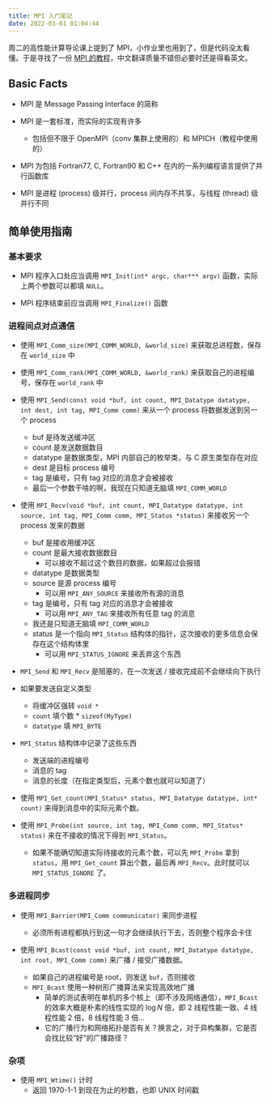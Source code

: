 ```yaml
---
title: MPI 入门笔记
date: 2022-03-01 01:04:44
---
```


周二的高性能计算导论课上提到了 MPI，小作业里也用到了，但是代码没太看懂。于是寻找了一份 [MPI 的教程](https://mpitutorial.com/tutorials/mpi-introduction/zh_cn/)，中文翻译质量不错但必要时还是得看英文。

## Basic Facts

- MPI 是 Message Passing Interface 的简称

- MPI 是一套标准，而实际的实现有许多
    - 包括但不限于 OpenMPI（conv 集群上使用的）和 MPICH（教程中使用的）

- MPI 为包括 Fortran77, C, Fortran90 和 C++ 在内的一系列编程语言提供了并行函数库

- MPI 是进程 (process) 级并行，process 间内存不共享，与线程 (thread) 级并行不同

## 简单使用指南

### 基本要求

- MPI 程序入口处应当调用 `MPI_Init(int* argc, char*** argv)` 函数，实际上两个参数可以都填 `NULL`。

- MPI 程序结束前应当调用 `MPI_Finalize()` 函数

### 进程间点对点通信

- 使用 `MPI_Comm_size(MPI_COMM_WORLD, &world_size)` 来获取总进程数，保存在 `world_size` 中

- 使用 `MPI_Comm_rank(MPI_COMM_WORLD, &world_rank)` 来获取自己的进程编号，保存在 `world_rank` 中

- 使用 `MPI_Send(const void *buf, int count, MPI_Datatype datatype, int dest, int tag, MPI_Comm comm)` 来从一个 process 将数据发送到另一个 process
    - buf 是待发送缓冲区
    - count 是发送数据数目
    - datatype 是数据类型，MPI 内部自己的枚举类，与 C 原生类型存在对应
    - dest 是目标 process 编号
    - tag 是编号，只有 tag 对应的消息才会被接收
    - 最后一个参数干啥的啊，我现在只知道无脑填 `MPI_COMM_WORLD`

- 使用 `MPI_Recv(void *buf, int count, MPI_Datatype datatype, int source, int tag, MPI_Comm comm, MPI_Status *status)` 来接收另一个 process 发来的数据
    - buf 是接收用缓冲区
    - count 是最大接收数据数目
        - 可以接收不超过这个数目的数据，如果超过会报错
    - datatype 是数据类型
    - source 是源 process 编号
        - 可以用 `MPI_ANY_SOURCE` 来接收所有源的消息
    - tag 是编号，只有 tag 对应的消息才会被接收
        - 可以用 `MPI_ANY_TAG` 来接收所有任意 tag 的消息
    - 我还是只知道无脑填 `MPI_COMM_WORLD`
    - status 是一个指向 `MPI_Status` 结构体的指针，这次接收的更多信息会保存在这个结构体里
        - 可以用 `MPI_STATUS_IGNORE` 来丢弃这个东西

- `MPI_Send` 和 `MPI_Recv` 是阻塞的，在一次发送 / 接收完成前不会继续向下执行

- 如果要发送自定义类型
    - 将缓冲区强转 `void *`
    - `count` 填个数 * `sizeof(MyType)`
    - `datatype` 填 `MPI_BYTE`

- `MPI_Status` 结构体中记录了这些东西
    - 发送端的进程编号
    - 消息的 tag
    - 消息的长度（在指定类型后，元素个数也就可以知道了）

- 使用 `MPI_Get_count(MPI_Status* status, MPI_Datatype datatype, int* count)` 来得到消息中的实际元素个数。

- 使用 `MPI_Probe(int source, int tag, MPI_Comm comm, MPI_Status* status)` 来在不接收的情况下得到 `MPI_Status`。
    - 如果不能确切知道实际待接收的元素个数，可以先 `MPI_Probe` 拿到 `status`，用 `MPI_Get_count` 算出个数，最后再 `MPI_Recv`。此时就可以 `MPI_STATUS_IGNORE` 了。

### 多进程同步

- 使用 `MPI_Barrier(MPI_Comm communicator)` 来同步进程
    - 必须所有进程都执行到这一句才会继续执行下去，否则整个程序会卡住

- 使用 `MPI_Bcast(const void *buf, int count, MPI_Datatype datatype, int root, MPI_Comm comm)` 来广播 / 接受广播数据。
    - 如果自己的进程编号是 root，则发送 `buf`，否则接收
    - `MPI_Bcast` 使用一种树形广播算法来实现高效地广播
        - 简单的测试表明在单机的多个核上（即不涉及网络通信），`MPI_Bcast` 的效率大概是朴素的线性实现的 $\log N$ 倍，即 2 线程性能一致、4 线程性能 2 倍，8 线程性能 3 倍...
        - 它的广播行为和网络拓扑是否有关？换言之，对于异构集群，它是否会找比较“好”的广播路径？
        
### 杂项

- 使用 `MPI_Wtime()` 计时
    - 返回 1970-1-1 到现在为止的秒数，也即 UNIX 时间戳